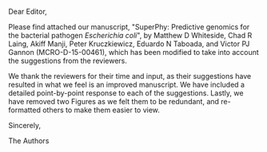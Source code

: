 Dear Editor,

Please find attached our manuscript, "SuperPhy: Predictive genomics for the bacterial pathogen _Escherichia coli_", by Matthew D Whiteside, Chad R Laing, Akiff Manji, Peter Kruczkiewicz, Eduardo N Taboada, and Victor PJ Gannon (MCRO-D-15-00461), which has been modified to take into account the suggestions from the reviewers.

We thank the reviewers for their time and input, as their suggestions have resulted in what we feel is an improved manuscript. We have included a detailed point-by-point response to each of the suggestions. Lastly, we have removed two Figures as we felt them to be redundant, and re-formatted others to make them easier to view.


Sincerely,

The Authors
